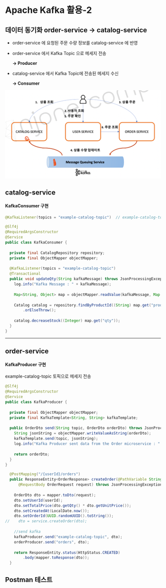 # Apache Kafka 활용-2

## 데이터 동기화 order-service -> catalog-service

- order-service 에 요청된 주문 수량 정보를 catalog-service 에 반영
- order-service 에서 Kafka Topic 으로 메세지 전송

  **-> Producer**

- catalog-service 에서 Kafka Topic에 전송된 메세지 수신

  **-> Consumer**

![microservice 간 데이터 동기화.png](img/section12/microservice%20간%20데이터%20동기화.png)

## catalog-service

#### KafkaConsumer 구현
```java
@KafkaListener(topics = "example-catalog-topic")  // example-catalog-topic 토픽 리스닝
```

```java
@Slf4j
@RequiredArgsConstructor
@Service
public class KafkaConsumer {

  private final CatalogRepository repository;
  private final ObjectMapper objectMapper;

  @KafkaListener(topics = "example-catalog-topic")
  @Transactional
  public void updateQty(String kafkaMessage) throws JsonProcessingException {
    log.info("Kafka Message : " + kafkaMessage);

    Map<String, Object> map = objectMapper.readValue(kafkaMessage, Map.class);

    Catalog catalog = repository.findByProductId((String) map.get("productId"))
        .orElseThrow();

    catalog.decreaseStock((Integer) map.get("qty"));
  }
}

```

***
## order-service

#### KafkaProducer 구현

example-catalog-topic 토픽으로 메세지 전송

```java
@Slf4j
@RequiredArgsConstructor
@Service
public class KafkaProducer {

  private final ObjectMapper objectMapper;
  private final KafkaTemplate<String, String> kafkaTemplate;

  public OrderDto send(String topic, OrderDto orderDto) throws JsonProcessingException {
    String jsonString = objectMapper.writeValueAsString(orderDto);
    kafkaTemplate.send(topic, jsonString);
    log.info("Kafka Producer sent data from the Order microservice : " + jsonString);

    return orderDto;
  }
}

```

```java
  @PostMapping("/{userId}/orders")
  public ResponseEntity<OrderResponse> createOrder(@PathVariable String userId,
      @RequestBody OrderRequest request) throws JsonProcessingException {

    OrderDto dto = mapper.toDto(request);
    dto.setUserId(userId);
    dto.setTotalPrice(dto.getQty() * dto.getUnitPrice());
    dto.setCreatedAt(LocalDate.now());
    dto.setOrderId(UUID.randomUUID().toString());
//    dto = service.createOrder(dto);

    //send kafka
    kafkaProducer.send("example-catalog-topic", dto);
    orderProducer.send("orders", dto);

    return ResponseEntity.status(HttpStatus.CREATED)
        .body(mapper.toResponse(dto));
  }
```

## Postman 테스트

